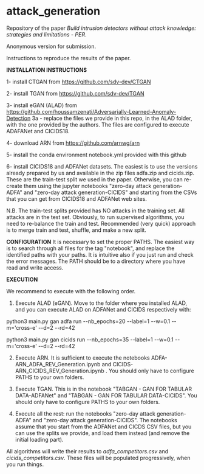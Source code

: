 # attack_generation

Repository of the paper *Build intrusion detectors without attack knowledge: strategies and limitations - PER*.

Anonymous version for submission.

Instructions to reproduce the results of the paper.

**INSTALLATION INSTRUCTIONS**

1- install CTGAN from https://github.com/sdv-dev/CTGAN

2- install TGAN from https://github.com/sdv-dev/TGAN

3- install eGAN (ALAD) from https://github.com/houssamzenati/Adversarially-Learned-Anomaly-Detection
3a - replace the files we provide in this repo, in the ALAD folder, with the one provided by the authors. The files are configured to execute ADAFANet and CICIDS18.

4- download ARN from https://github.com/arnwg/arn

5- install the conda environment notebook.yml provided with this github

6- install CICIDS18 and ADFANet datasets. The easiest is to use the versions already prepared by us and available in the zip files adfa.zip and cicids.zip. These are the train-test split we used in the paper. Otherwise, you can re-create them using the jupyter notebooks "zero-day attack generation-ADFA" and "zero-day attack generation-CICIDS" and starting from the CSVs that you can get from CICIDS18 and ADFANet web sites. 

N.B. The train-test splits provided has NO attacks in the training set. All attacks are in the test set. Obviously, to run supervised algorithms, you need to re-balance the train and test. Recommended (very quick) approach is to merge train and test, shuffle, and make a new split.

**CONFIGURATION**
It is necessary to set the proper PATHS. The easiest way is to search through all files for the tag "notebook", and replace the identified paths with your paths. It is intuitive also if you just run and check the error messages. The PATH should be to a directory where you have read and write access.


**EXECUTION**

We recommend to execute with the following order.

1. Execute ALAD (eGAN). Move to the folder where you installed ALAD, and you can execute ALAD on ADFANet and CICIDS respectively with:

python3 main.py  gan adfa run --nb_epochs=20 --label=1 --w=0.1 --m='cross-e' --d=2 --rd=42

python3 main.py  gan cicids run --nb_epochs=35 --label=1 --w=0.1 --m='cross-e' --d=2 --rd=42


2. Execute ARN. It is sufficient to execute the notebooks ADFA-ARN_ADFA_REV_Generation.ipynb and CICIDS-ARN_CICIDS_REV_Generation.ipynb . You should only have to configure PATHS to your own folders.


3. Execute TGAN. This is in the notebook "TABGAN - GAN FOR TABULAR DATA-ADFANet" and "TABGAN - GAN FOR TABULAR DATA-CICIDS". You should only have to configure PATHS to your own folders.

4. Execute all the rest: run the notebooks "zero-day attack generation-ADFA" and "zero-day attack generation-CICIDS". The notebooks assume that you start from the  ADFANet and CICDS CSV files, but you can use the splits we provide, and load them instead (and remove the initial loading part).


All algorithms will write their results to *adfa_competitors.csv* and *cicids_competitors.csv*. These files will be populated progressively, when you run things.

